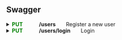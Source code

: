 ## Swagger ##

<details>
<summary>
<span style="color:#008000"><b>PUT</span>
&nbsp; &nbsp; &nbsp; &nbsp; &nbsp; &nbsp; /users</b>
&nbsp; &nbsp; &nbsp; Register a new user </summary>
<br>

**Parameters:** No parameters 

**Request Body:**
```
{ 
  "user": { 
    "email": "user518@testing.com", 
    "password": "Testing151!", 
    "username": "user518" 
  } 
} 
```

**Responses:** 

##### **Curl** #####

```
curl -X 'POST' \ 
  'http://localhost:3000/api/users' \ 
  -H 'accept: */*' \ 
  -H 'Content-Type: application/json' \ 
  -d '{ 
  "user": { 
    "email": "user518@testing.com", 
    "password": "Testing151!", 
    "username": "user518" 
  } 
}' 
```

##### **Request URL** #####

http://localhost:3000/api/users 

##### **Server response** #####

<table>
  <thead>
    <tr>
      <th>Code</th>
      <th>Details</th>
    </tr>
  </thead>
  <tbody>
    <tr>
      <th rowspan=4>200</th>
      <th>Response body</th>
    </tr>
    <tr>
      <td> {
      <br>
      &nbsp; &nbsp;
      "user": { 
      <br>
      &nbsp; &nbsp; &nbsp; &nbsp; &nbsp; &nbsp; &nbsp; &nbsp; &nbsp; &nbsp; 
      "email": "user518@testing.com",
      <br>
      &nbsp; &nbsp; &nbsp; &nbsp; &nbsp; &nbsp; &nbsp; &nbsp; &nbsp; &nbsp; 
      "username": "user518", 
      <br>
      &nbsp; &nbsp; &nbsp; &nbsp; &nbsp; &nbsp; &nbsp; &nbsp; &nbsp; &nbsp; 
      "token": "eyJhbGciOiJIUzI1NiIsInR5cCI6IkpXVCJ9.eyJpZCI6ImNsc3QxZDJ3czAwMDA2M3hiZTVsZHFsOHoiLCJpYXQiOjE3MDgzNTMxNjB9.qvYt8vvmA-Q6JCCjL0MSAvtw2iiO4Kmzna9ai6_BqxQ", 
      <br>
      &nbsp; &nbsp; &nbsp; &nbsp; &nbsp; &nbsp; &nbsp; &nbsp; &nbsp; &nbsp; 
      "bio": null,
      <br>
      &nbsp; &nbsp; &nbsp; &nbsp; &nbsp; &nbsp; &nbsp; &nbsp; &nbsp; &nbsp; 
      "image": "https://api.realworld.io/images/smiley-cyrus.jpeg" 
      <br>
      &nbsp; &nbsp;
      }
      <br>
      }
      </td>
    </tr>
    <tr>
      <th>Response headers</th>
    </tr>
    <tr>
      <td>content-type: application/json </td>
    </tr>
  </tbody>
</table>

##### **Responses** #####
<table>
  <thead>
    <tr>
      <th>Code</th>
      <th>Description</th>
      <th>Links</th>
    </tr>
  </thead>
  <tbody>
    <tr>
      <td>200</td>
      <td>User registered successfully</td>
      <td><em>No links</em></td>
    </tr>
    <tr>
  </tbody>
</table>
</details>

<details>
<summary>
<span style="color:#008000"><b>PUT</span>
&nbsp; &nbsp; &nbsp; &nbsp; &nbsp; &nbsp; /users/login</b>
&nbsp; &nbsp; &nbsp; Login </summary>
<br>

**Parameters:** No parameters 

**Request Body:**
```
{ 
  "user": { 
    "email": "user518@testing.com", 
    "password": "Testing151!" 
  } 
} 
```

**Responses:** 

##### **Curl** #####

```
curl -X 'POST' \ 
  'http://localhost:3000/api/users/login' \ 
  -H 'accept: */*' \ 
  -H 'Content-Type: application/json' \ 
  -d '{ 
  "user": { 
    "email": "user518@testing.com", 
    "password": "Testing151!" 
  } 
}' 
```

##### **Request URL** #####

http://localhost:3000/api/users/login

##### **Server response** #####

<table>
  <thead>
    <tr>
      <th>Code</th>
      <th>Details</th>
    </tr>
  </thead>
  <tbody>
    <tr>
      <th rowspan=4>200</th>
      <th>Response body</th>
    </tr>
    <tr>
      <td> {
      <br>
      &nbsp; &nbsp;
      "user": { 
      <br>
      &nbsp; &nbsp; &nbsp; &nbsp; &nbsp; &nbsp; &nbsp; &nbsp; &nbsp; &nbsp; 
      "email": "user518@testing.com",
      <br>
      &nbsp; &nbsp; &nbsp; &nbsp; &nbsp; &nbsp; &nbsp; &nbsp; &nbsp; &nbsp; 
      "username": "user518", 
      <br>
      &nbsp; &nbsp; &nbsp; &nbsp; &nbsp; &nbsp; &nbsp; &nbsp; &nbsp; &nbsp; 
      "token": "eyJhbGciOiJIUzI1NiIsInR5cCI6IkpXVCJ9.eyJpZCI6ImNsc3QxZDJ3czAwMDA2M3hiZTVsZHFsOHoiLCJpYXQiOjE3MDg1MTIxMDV9.9Ar6eoPvWM1ydXFwhsrUy2lHIhoLG5AnskFzAvd9sm4", 
      <br>
      &nbsp; &nbsp; &nbsp; &nbsp; &nbsp; &nbsp; &nbsp; &nbsp; &nbsp; &nbsp; 
      "bio": null,
      <br>
      &nbsp; &nbsp; &nbsp; &nbsp; &nbsp; &nbsp; &nbsp; &nbsp; &nbsp; &nbsp; 
      "image": "https://api.realworld.io/images/smiley-cyrus.jpeg" 
      <br>
      &nbsp; &nbsp;
      }
      <br>
      }
      </td>
    </tr>
    <tr>
      <th>Response headers</th>
    </tr>
    <tr>
      <td>content-type: application/json </td>
    </tr>
  </tbody>
</table>

##### **Responses** #####
<table>
  <thead>
    <tr>
      <th>Code</th>
      <th>Description</th>
      <th>Links</th>
    </tr>
  </thead>
  <tbody>
    <tr>
      <td>200</td>
      <td>User logged in successfully </td>
      <td><em>No links</em></td>
    </tr>
    <tr>
  </tbody>
</table>
</details>
